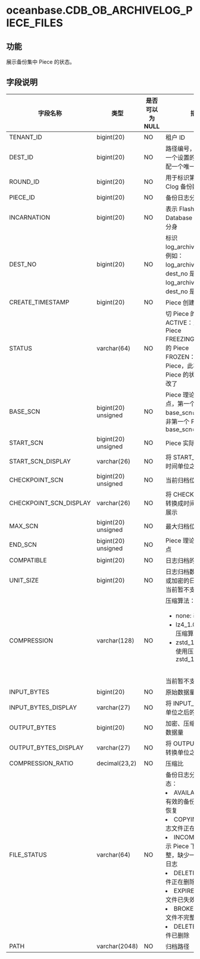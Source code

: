 # oceanbase.CDB_OB_ARCHIVELOG_PIECE_FILES


## 功能

展示备份集中 Piece 的状态。

## 字段说明

| 字段名称 | 类型 | 是否可以为 NULL | 描述 |
| --- | --- | --- | --- |
| TENANT_ID | bigint(20) | NO | 租户 ID |
| DEST_ID | bigint(20) | NO | 路径编号，系统对于每一个设置的路径都会分配一个唯一 ID |
| ROUND_ID | bigint(20) | NO | 用于标识第几轮完整的 Clog 备份数据流 |
| PIECE_ID | bigint(20) | NO | 备份日志分片的 ID |
| INCARNATION | bigint(20) | NO | 表示 Flashback Database 后的第几次分身 |
| DEST_NO | bigint(20) | NO | 标识 log_archive_dest_n，例如：log_archive_dest 的 dest_no 是 0，log_archive_dest_1 的 dest_no 是 1 等 |
| CREATE_TIMESTAMP | bigint(20) | NO | Piece 创建时间 |
| STATUS | varchar(64) | NO | 切 Piece 的状态：<br>ACTIVE：当前活跃的 Piece<br>FREEZING：正在冻结的 Piece<br>FROZEN：已经冻结的 Piece，此状态后，该 Piece 的状态不会再修改了 |
| BASE_SCN | bigint(20) unsigned | NO | Piece 理论上的开始位点，第一个 Piece：base_scn≠start_scn；非第一个 Piece：base_scn=start_scn |
| START_SCN | bigint(20) unsigned | NO | Piece 实际开始位点 |
| START_SCN_DISPLAY | varchar(26) | NO | 将 START_SCN 转换成时间单位之后的展示 |
| CHECKPOINT_SCN | bigint(20) unsigned | NO | 当前归档位点 |
| CHECKPOINT_SCN_DISPLAY | varchar(26) | NO | 将 CHECKPOINT_SCN 转换成时间单位之后的展示 |
| MAX_SCN | bigint(20) unsigned | NO | 最大归档位点 |
| END_SCN | bigint(20) unsigned | NO | Piece 理论上的结束位点 |
| COMPATIBLE | bigint(20) | NO | 日志归档的兼容版本号 |
| UNIT_SIZE   | bigint(20)   | NO   | 日志归档数据单次压缩或加密的日志块大小，当前暂不支持该字段    |
| COMPRESSION | varchar(128) | NO   | 压缩算法：<ul><li> none: 表示不压缩 </li><li> lz4_1.0：表示使用压缩算法 lz4_1.0 </li><li>zstd_1.3.8：表示使用压缩算法 zstd_1.3.8</li></ul></br>当前暂不支持该字段    |
| INPUT_BYTES | bigint(20) | NO | 原始数据量 |
| INPUT_BYTES_DISPLAY | varchar(27) | NO | 将 INPUT_BYTES 转换单位之后的展示 |
| OUTPUT_BYTES | bigint(20) | NO | 加密、压缩之后的有效数据量 |
| OUTPUT_BYTES_DISPLAY | varchar(27) | NO | 将 OUTPUT_BYTES 转换单位之后的展示 |
| COMPRESSION_RATIO | decimal(23,2) | NO | 压缩比 |
| FILE_STATUS | varchar(64) | NO | 备份日志分片的文件状态：<li>AVAILABLE：表示有效的备份，可以用于恢复<li>COPYING：表示日志文件正在备份中<li>INCOMPELTE：表示 Piece 下的日志不完整，缺少一些日志流的日志<li>DELETING：日志文件正在删除<li>EXPIRED: 表示备份文件已失效<li>BROKEN：备份的文件不完整，不可使用<li>DELETED：日志文件已删除 |
| PATH | varchar(2048) | NO | 归档路径 |
